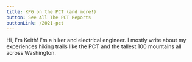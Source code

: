 ```yaml
---
title: KPG on the PCT (and more!)
button: See All The PCT Reports
buttonLink: /2021-pct
---
```


Hi, I'm Keith! I'm a hiker and electrical engineer. I mostly write about my experiences hiking trails like the PCT and the tallest 100 mountains all across Washington.